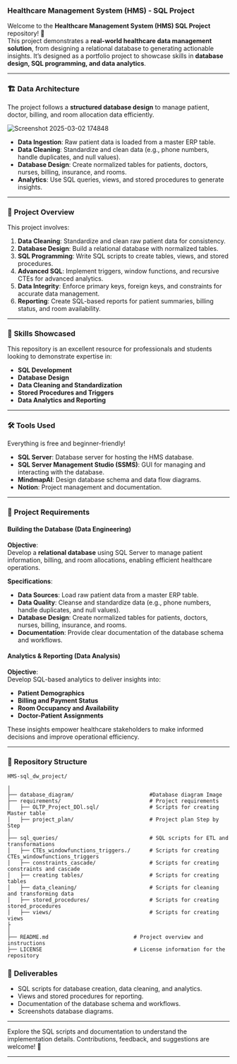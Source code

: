 ### Healthcare Management System (HMS) - SQL Project  
Welcome to the **Healthcare Management System (HMS) SQL Project** repository! 🏥  
This project demonstrates a **real-world healthcare data management solution**, from designing a relational database to generating actionable insights. It’s designed as a portfolio project to showcase skills in **database design, SQL programming, and data analytics**.  

---

### 🏗️ **Data Architecture**  
The project follows a **structured database design** to manage patient, doctor, billing, and room allocation data efficiently.  

![Screenshot 2025-03-02 174848](https://github.com/user-attachments/assets/3eeba934-1584-4644-bdd3-d79ed1b2cc3b)




- **Data Ingestion**: Raw patient data is loaded from a master ERP table.  
- **Data Cleaning**: Standardize and clean data (e.g., phone numbers, handle duplicates, and null values).  
- **Database Design**: Create normalized tables for patients, doctors, nurses, billing, insurance, and rooms.  
- **Analytics**: Use SQL queries, views, and stored procedures to generate insights.  

---

### 📖 **Project Overview**  
This project involves:  

1. **Data Cleaning**: Standardize and clean raw patient data for consistency.  
2. **Database Design**: Build a relational database with normalized tables.  
3. **SQL Programming**: Write SQL scripts to create tables, views, and stored procedures.  
4. **Advanced SQL**: Implement triggers, window functions, and recursive CTEs for advanced analytics.  
5. **Data Integrity**: Enforce primary keys, foreign keys, and constraints for accurate data management.  
6. **Reporting**: Create SQL-based reports for patient summaries, billing status, and room availability.  

---

### 🎯 **Skills Showcased**  
This repository is an excellent resource for professionals and students looking to demonstrate expertise in:  

- **SQL Development**  
- **Database Design**  
- **Data Cleaning and Standardization**  
- **Stored Procedures and Triggers**  
- **Data Analytics and Reporting**  

---

### 🛠️ **Tools Used**  
Everything is free and beginner-friendly!  

- **SQL Server**: Database server for hosting the HMS database.  
- **SQL Server Management Studio (SSMS)**: GUI for managing and interacting with the database.    
- **MindmapAI**: Design database schema and data flow diagrams.  
- **Notion**: Project management and documentation.  

---

### 🚀 **Project Requirements**  

#### **Building the Database (Data Engineering)**  
**Objective**:  
Develop a **relational database** using SQL Server to manage patient information, billing, and room allocations, enabling efficient healthcare operations.  

**Specifications**:  
- **Data Sources**: Load raw patient data from a master ERP table.  
- **Data Quality**: Cleanse and standardize data (e.g., phone numbers, handle duplicates, and null values).  
- **Database Design**: Create normalized tables for patients, doctors, nurses, billing, insurance, and rooms.  
- **Documentation**: Provide clear documentation of the database schema and workflows.  

#### **Analytics & Reporting (Data Analysis)**  
**Objective**:  
Develop SQL-based analytics to deliver insights into:  
- **Patient Demographics**  
- **Billing and Payment Status**  
- **Room Occupancy and Availability**  
- **Doctor-Patient Assignments**  

These insights empower healthcare stakeholders to make informed decisions and improve operational efficiency.  

---

### 📂 **Repository Structure**  
```
HMS-sql_dw_project/

│
├── database_diagram/                        #Database diagram Image
├── requirements/                            # Project requirements
│   ├── OLTP_Project_DDl.sql/                # Scripts for creating Master table
│   ├── project_plan/                        # Project plan Step by Step 
│  
├── sql_queries/                             # SQL scripts for ETL and transformations
│   ├── CTEs_windowfunctions_triggers./      # Scripts for creating CTEs_windowfunctions_triggers
│   ├── constraints_cascade/                 # Scripts for creating constraints and cascade
│   ├── creating tables/                     # Scripts for creating tables
│   ├── data_cleaning/                       # Scripts for cleaning and transforming data
│   ├── stored_procedures/                   # Scripts for creating stored_procedures
│   ├── views/                               # Scripts for creating views
├
│
├── README.md                           # Project overview and instructions
├── LICENSE                             # License information for the repository
```


### 📄 **Deliverables**  
- SQL scripts for database creation, data cleaning, and analytics.  
- Views and stored procedures for reporting.  
- Documentation of the database schema and workflows.  
- Screenshots database diagrams.  

---

Explore the SQL scripts and documentation to understand the implementation details. Contributions, feedback, and suggestions are welcome! 🚀  

--- 

